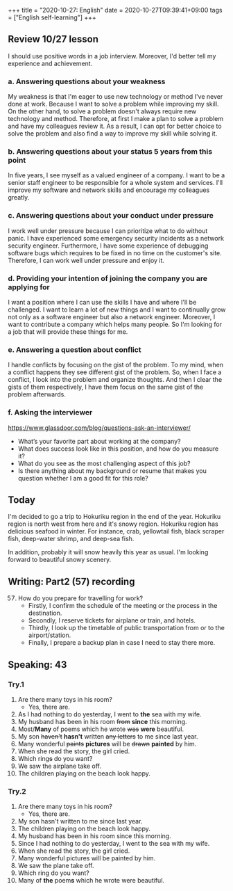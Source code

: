 +++
title =  "2020-10-27: English"
date = 2020-10-27T09:39:41+09:00
tags = ["English self-learning"]
+++
## Review 10/27 lesson

I should use positive words in a job interview.
Moreover, I'd better tell my experience and achievement.

### a. Answering questions about your weakness

My weakness is that I'm eager to use new technology or method I've never done at work.
Because I want to solve a problem while improving my skill.
On the other hand, to solve a problem doesn't always require new technology and method.
Therefore, at first I make a plan to solve a problem and have my colleagues review it.
As a result, I can opt for better choice to solve the problem and 
also find a way to improve my skill while solving it.

### b. Answering questions about your status 5 years from this point

In five years, I see myself as a valued engineer of a company.
I want to be a senior staff engineer to be responsible for a whole system and services.
I'll improve my software and network skills and encourage my colleagues greatly.

### c. Answering questions about your conduct under pressure

I work well under pressure because I can prioritize what to do without panic.
I have experienced some emergency security incidents as a network security engineer.
Furthermore, I have some experience of debugging software bugs 
which requires to be fixed in no time on the customer's site.
Therefore, I can work well under pressure and enjoy it.

### d. Providing your intention of joining the company you are applying for

I want a position where I can use the skills I have and where I'll be challenged.
I want to learn a lot of new things and 
I want to continually grow not only as a software engineer but also a network engineer.
Moreover, I want to contribute a company which helps many people.
So I'm looking for a job that will provide these things for me.

### e. Answering a question about conflict

I handle conflicts by focusing on the gist of the problem.
To my mind, when a conflict happens they see different gist of the problem.
So, when I face a conflict, I look into the problem and organize thoughts.
And then I clear the gists of them respectively, 
I have them focus on the same gist of the problem afterwards.

### f. Asking the interviewer

https://www.glassdoor.com/blog/questions-ask-an-interviewer/

* What’s your favorite part about working at the company?
* What does success look like in this position, and how do you measure it?
* What do you see as the most challenging aspect of this job?
* Is there anything about my background or resume that makes you question whether I am a good fit for this role?


## Today

I'm decided to go a trip to Hokuriku region in the end of the year.
Hokuriku region is north west from here and it's snowy region.
Hokuriku region has delicious seafood in winter.
For instance, crab, yellowtail fish, black scraper fish, deep-water shrimp, and deep-sea fish.

In addition, probably it will snow heavily this year as usual.
I'm looking forward to beautiful snowy scenery.

## Writing: Part2 (57) recording

57. How do you prepare for travelling for work?
    - Firstly, I confirm the schedule of the meeting or the process in the destination.
    - Secondly, I reserve tickets for airplane or train, and hotels.
    - Thirdly, I look up the timetable of public transportation from or to the airport/station.
    - Finally, I prepare a backup plan in case I need to stay there more.

## Speaking: 43

### Try.1

1. Are there many toys in his room?
    - Yes, there are.
2. As I had nothing to do yesterday, I went to **the** sea with my wife.
3. My husband has been in his room ~~from~~ **since** this morning.
4. Most/**Many** of poems which he wrote ~~was~~ **were** beautiful.
5. My son ~~haven't~~ **hasn't** written ~~any letters~~ to me since last year.
6. Many wonderful ~~paints~~ **pictures** will be ~~drawn~~ **painted** by him.
7. When she read the story, the girl cried.
8. Which ring~~s~~ do you want?
9. We saw the airplane take off.
10. The children playing on the beach look happy.

### Try.2

1. Are there many toys in his room?
    - Yes, there are.
2. My son hasn't written to me since last year.
3. The children playing on the beach look happy.
4. My husband has been in his room since this morning.
5. Since I had nothing to do yesterday, I went to the sea with my wife.
6. When she read the story, the girl cried.
7. Many wonderful pictures will be painted by him.
8. We saw the plane take off.
9. Which ring do you want?
10. Many of **the** poem**s** which he wrote were beautiful.

